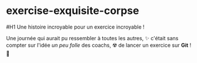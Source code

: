 # exercise-exquisite-corpse
#H1 Une histoire incroyable pour un exercice incroyable !

Une journée qui aurait pu ressembler à toutes les autres, ✨
c'était sans compter sur l'idée *un peu folle* des coachs, ☢️
de lancer un exercice sur **Git** ! 🥺  
